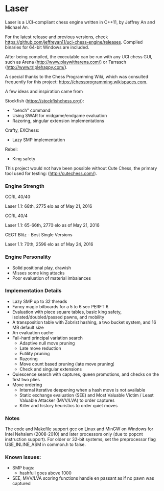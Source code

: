 # Laser
Laser is a UCI-compliant chess engine written in C++11, by Jeffrey An and Michael An.

For the latest release and previous versions, check https://github.com/jeffreyan11/uci-chess-engine/releases. Compiled binaries for 64-bit Windows are included.

After being compiled, the executable can be run with any UCI chess GUI, such as Arena (http://www.playwitharena.com/) or Tarrasch (http://www.triplehappy.com/).

A special thanks to the Chess Programming Wiki, which was consulted frequently for this project: https://chessprogramming.wikispaces.com.

A few ideas and inspiration came from

Stockfish (https://stockfishchess.org/):
- "bench" command
- Using SWAR for midgame/endgame evaluation
- Razoring, singular extension implementations

Crafty, EXChess:
- Lazy SMP implementation

Rebel:
- King safety

This project would not have been possible without Cute Chess, the primary tool used for testing: (http://cutechess.com/).


### Engine Strength
CCRL 40/40

Laser 1.1: 68th, 2775 elo as of May 21, 2016

CCRL 40/4

Laser 1.1: 65-66th, 2770 elo as of May 21, 2016

CEGT Blitz - Best Single Versions

Laser 1.1: 70th, 2596 elo as of May 24, 2016


### Engine Personality
- Solid positional play, drawish
- Misses some king attacks
- Poor evaluation of material imbalances


### Implementation Details
- Lazy SMP up to 32 threads
- Fancy magic bitboards for a 5 to 6 sec PERFT 6.
- Evaluation with piece square tables, basic king safety, isolated/doubled/passed pawns, and mobility
- A transposition table with Zobrist hashing, a two bucket system, and 16 MB default size
- An evaluation cache
- Fail-hard principal variation search
  - Adaptive null move pruning
  - Late move reduction
  - Futility pruning
  - Razoring
  - Move count based pruning (late move pruning)
  - Check and singular extensions
- Quiescence search with captures, queen promotions, and checks on the first two plies
- Move ordering
  - Internal iterative deepening when a hash move is not available
  - Static exchange evaluation (SEE) and Most Valuable Victim / Least Valuable Attacker (MVV/LVA) to order captures
  - Killer and history heuristics to order quiet moves


### Notes
The code and Makefile support gcc on Linux and MinGW on Windows for Intel Nehalem (2008-2010) and later processors only (due to popcnt instruction support). For older or 32-bit systems, set the preprocessor flag USE_INLINE_ASM in common.h to false.


### Known issues:
- SMP bugs:
  - hashfull goes above 1000
- SEE, MVV/LVA scoring functions handle en passant as if no pawn was captured
